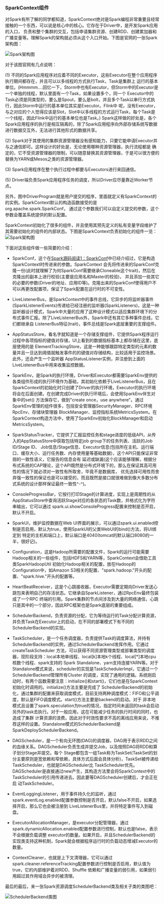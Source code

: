 ### SparkContext组件

对Spark有所了解的同学都知道，SparkContext绝对是Spark编程非常重要且经常接触的一个东西，可以说是核心中的核心。它存在于Driver中，是开发Spark应用的入口，
负责和整个集群的交互，包括申请集群资源、创建RDD、创建累加器和广播变量等。理解Spark的架构就必须从这个入口开始。下图是官网的一张Spark架构图：

![Spark架构图](../image/spark.png "Spark架构图")

对于该图官网有几点说明：

  (1) 不同的Spark应用程序对应着不同的Executor，这些Executor在整个应用程序执行期间都存在，并且可以以多线程的方式执行Task，Task是集群上
运行的基本单位。(Hmmmm....回忆一下，Storm中也有Executor，但Storm中的Executor是一个单独的线程，默认里面有一个Task，如果设置多个，同一个
Executor中的Task必须是同类型的，要么是Spout，要么是bolt，并且多个Task以串行方式执行，因此Storm中运行的基本单位其实是Executor。Flink中
呢，没有Executor，与之对应的个人觉得应该是Slot，Slot中以多线程的方式运行Task，每个Task是一个线程，因此Flink中运行的基本单位也是Task。)
Spark这样做的好处是，各个Spark应用程序的执行是相互隔离的，除了Spark应用程序向外部存储系统写数据进行数据交互外，无法进行其他形式的数据共享。

  (2) Spark对于其使用的集群资源管理器没有感知能力，只要它能申请Executor并与之通信即可。这样设计的好处是，无论使用哪种资源管理器，执行流程都是
确定的，它不受资源管理器的限制，可以随意替换其资源管理器，于是可以很方便的替换为YARN或Mesos之类的资源管理器。

  (3) Spark应用程序在整个执行过程中都要与Executors进行来回通信。

  (5) Driver端负责Spark应用程序任务的调度，所以Driver应尽量靠近Worker节点。

  另外，图中DriverProgram就是用户提交的程序，里面就定义有SparkContext的的实例。SparkContext默认的构造函数接受的是org.apache.spark.SparkConf，
通过这个参数我们可以自定义提交的参数，这个参数会覆盖系统提供的默认配置。

SparkContext初始化了很多的组件，并且使用其预先定义的私有变量字段维护了其需要初始化的组件的内部状态。下图是SparkContext负责初始化的组件一览：
![Spark架构图](../image/spark-context.png "SparkContext组件图")

下面对这些组件做一些简要的介绍：
  * SparkConf，这个在[Spark源码阅读1：SparkConf](./docs/sparkconf.md)中已经介绍过，它是构造SparkContext时传进来的参数。SparkContext
  会先将传进来的SparkConf克隆一份(此时就理解了为何SparkConf需要继承Cloneable这个trait)，然后在克隆出的副本上进行校验(主要是应用名和Master的校验)，
  并且添加一些其它的必要的参数(Driver的地址、应用ID等)。克隆出来的SparkConf使得用户不可以再更改配置项，保证了Spark配置在运行时的不可变性。

  * LiveListenerBus，是SparkContext中的事件总线，它异步的将监听器事件(SparkListenerEvents)传递给已经注册的监听器(SparkListeners)，这是一种
  监听器设计模式，Spark中大量的应用了这种设计模式以适应集群环境下的分布式事件汇报。除了LiveListenerBus外，Spark中还有其它多种事件总线，它们都继承自
  ListenerBus特征(trait)，事件总线是Spark底层重要的支撑组件。

  * AppStatusStore，看名字就知道是一个存储支撑组件，它提供Spark程序运行过程中各项指标的键值对存储，UI上看到的数据指标基本上都存储在这里，底层使用的是
  ElementTrackingStore，这是一种能够跟踪特定类型的元素的数量并且一旦达到阈值就触发事件的的键值对存储结构，比较适用于监控场景。此外，还会产生一个监听器
  AppStatusListener实例，并注册到上面的LiveListenerBus中用来收集监控数据。

  * SparkEnv，是Spark的执行环境，Driver和Executor都需要SparkEnv提供的各类组件形成的执行环境作为基础，其初始化依赖于LiveListenerBus，且在
  SparkContext的初始化时只创建了Driver的执行环境，Executor的执行环境将会在后面创建。在创建完成Driver的执行环境后，会使用SparkEnv伴生对象中的set()
  方法保存它，做到"create once，use anywhere"。通过SparkEnv管理的组件很多，包括安全管理器SecurityManager、RPC环境RpcEnv、存储块管理器
  BlockManager、监控指标系统MetricsSystem。在SparkContext构造方法中，使用了SparkEnv初始化BlockManager和启动MetricsSystem。

  * SparkStatusTracker，它提供了汇报监控任务和stage进度的低级API，从传入的AppStatusStore中获取包括特定job group下的任务列表、活跃的Job ID/Stage ID、
  Job信息/Stage信息、Executor信息(包括所在主机、运行端口、缓存大小、运行任务数、内存使用量等基础数据)，这个API只能保证非常弱的一致性语义，它报告的信息会有
  延迟或缺漏(这个应该能够理解，根据分布式系统的CAP理论，这个API既然是分布式环境下的，那么在保证其高可用性的情况下就必须对一致性有所取舍，毕竟不是数据库，
  优先选择可用性而舍弃强一致性的保证也是可以接受的，而且既然是接口就很难做到像大多数分布式系统的设计那样保证最终一致性^-^)。

  * ConsoleProgressBar，它按行打印Stage的计算进度，实现上是周期性的从AppStatusStore中查询活跃Stage对应的各状态的Task数，并格式化为字符串输出，它可以通过
  spark.ui.showConsoleProgress配置来控制是否开启，默认不开启。

  * SparkUI，维护监控数据在Web UI界面的展示，可以通过spark.ui.enabled控制是否启用，默认为true，使用SparkUI的父类WebUI的bind()方法，将UI绑定到
  特定的主机和端口上，默认端口是4040(tomcat的默认端口8080的一半，很好记)。

  * Configuration，这是Hadoop所需要的配置文件，Spark的运行可能需要Hadoop相关的一些组件，包括HDFS和YARN等，SparkContext会借助工具类SparkHadoopUtil
  初始化Hadoop相关的配置，放在Hadoop的Configuration中，如Amazon S3相关的配置、"spark.hadoop."开头的配置、"spark.hive."开头的配置等。

  * HeartBeatReceiver，这是个心跳接收器，Executor需要定期向Driver发送心跳包来表明自己的存活状态。它继承自SparkListener，通过RpcEnv最终包装成了一个RPC
  终端的引用。Spark集群的节点间涉及到大量的网络通信，心跳只是其中的一个部分，因此RPC框架也是Spark底层的重要组成。

  * SchedulerBackend，负责资源的分配，它为等待运行的Task分配计算资源，并负责Task在Executor上的启动，在不同的部署模式下有不同的SchedulerBackend的实现。

  * TaskScheduler，是一个任务调度器，负责提供Task的调度算法，并持有SchedulerBackend的实例，通过SchedulerBackend发挥作用。它通过createTaskScheduler
  方法，可以获得不同资源管理类型或部署类型的调度器，现阶段支持：local本地单线程、local[k]本地k个线程、local[*]本地cpu核数个线程、spark支持的
  Spark Standalone、yarn支持连接YARN等。对于Standalone模式来说，scheduler的实现是TaskSchedulerImpl，它通过一个SchedulerBackend管理所有Cluster
  的调度，实现了通用的逻辑。系统刚启动时，有两个函数需要注意：initialize()和start()，它们也是在SparkContext初始化时调用的。initialize()方法主要是完成了
  SchedulerBackend的初始化，通过集群的配置来获取调度模式，目前支持两种调度模式：FIFO和公平调度，默认是FIFO调度模式。start()方法主要是backend的启动。对于
  非本地模式且设置了spark.speculation为true的情况，指定时间未返回的task会启动另外的task去执行。对于一般应用，这在可能减少任务的执行时间的同时，也造成了集群
  计算资源的浪费。因此对于时效性要求不高的离线应用来说，不推荐这样的设置。Standalone模式的SchedulerBackend是SparkDeploySchedulerBackend。

  * DAGScheduler，是一个有向无环图(DAG)的调度器，DAG用于表示RDD之间的血缘关系。DAGScheduler负责生成并提交Job，以及按照DAG将RDD和算子划分Stage并提交。每个
  Stage都包含一组Task称为TaskSet(TaskSet的划分主要原则是宽依赖和窄依赖，具体方式后面会具体分析)，TaskSet被传递给TaskScheduler，也就是DAGScheduler比
  TaskScheduler优先。DAGScheduler是直接通过new产生，其构造方法里会将SparkContext中的TaskScheduler的引用传递进去。因此要等DAGScheduler创建后，才会正在启
  动TaskScheduler。

  * EventLoggingListener，用于事件持久化的监听，通过spark.eventLog.enabled配置参数控制是否开启，默认false不开启，如果选择开启，那么它也会被注册到
  LiveListenerBus里，并将特定事件写入到磁盘。

  * ExecutorAllocationManager，是executor分配管理器，通过spark.dynamicAllocation.enabled配置参数进行控制，默认也是false，表示不会根据负载调整
  executor的数量。如果开启，并且SchedulerBackend的实现类支持这种机制，Spark就会根据程序运行时的负载动态增减Executor的数量。

  * ContextCleaner，也就是上下文清理器，它可以通过spark.cleaner.referenceTracking配置参数进行控制是否启用，默认值为true，它的内部维护着对RDD、Shuffle
  依赖和广播变量的弱引用，如果弱引用超过其作用域会异步的被清理。

最后的最后，来一张Spark资源调度SchedulerBackend类及相关子类的类图吧：

![SchedulerBackend类图](../image/schedulerbackend.png "SchedulerBackend类图")